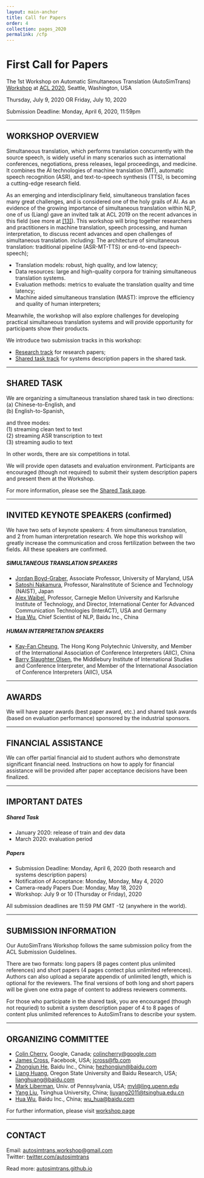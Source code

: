 ```yaml
---
layout: main-anchor
title: Call for Papers
order: 4
collection: pages_2020
permalink: /cfp
---
```



# First Call for Papers

The 1st Workshop on Automatic Simultaneous Translation (AutoSimTrans)  
[Workshop](https://autosimtrans.github.io) at [ACL 2020](https://acl2020.org/program/workshops/#autosimtrans), Seattle, Washington, USA

Thursday, July 9, 2020 OR Friday, July 10, 2020

Submission Deadline: Monday, April 6, 2020, 11:59pm

---

## WORKSHOP OVERVIEW

Simultaneous translation, which performs translation concurrently with the source speech, is widely useful in many scenarios such as international conferences, negotiations, press releases, legal proceedings, and medicine. It combines the AI technologies of machine translation (MT), automatic speech recognition (ASR), and text-to-speech synthesis (TTS), is becoming a cutting-edge research field.

As an emerging and interdisciplinary field, simultaneous translation faces many great challenges, and is considered one of the holy grails of AI. As an evidence of the growing importance of simultaneous translation within NLP, one of us (Liang) gave an invited talk at ACL 2019 on the recent advances in this field (see more at [[13]](https://simultrans-demo.github.io/)). This workshop will bring together researchers and practitioners in machine translation, speech processing, and human interpretation, to discuss recent advances and open challenges of simultaneous translation. including: The architecture of simultaneous translation: traditional pipeline (ASR-MT-TTS) or end-to-end (speech-speech);

- Translation models: robust, high quality, and low latency;
- Data resources: large and high-quality corpora for training simultaneous translation systems.
- Evaluation methods: metrics to evaluate the translation quality and time latency;
- Machine aided simultaneous translation (MAST): improve the efficiency and quality of human interpreters;

Meanwhile, the workshop will also explore challenges for developing practical simultaneous translation systems and will provide opportunity for participants show their products.

We introduce two submission tracks in this workshop: 

- [Research track](/cfp) for research papers;
- [Shared task track](/shared) for systems description papers in the shared task.


---

## SHARED TASK

We are organizing a simultaneous translation shared task in two directions:   
   (a) Chinese-to-English, and  
   (b) English-to-Spanish,  

and three modes:  
   (1) streaming clean text to text  
   (2) streaming ASR transcription to text  
   (3) streaming audio to text  

In other words, there are six competitions in total.

We will provide open datasets and evaluation environment. Participants are encouraged (though not required) to submit their system description papers and present them at the Workshop.

For more information, please see the [Shared Task page](/shared).

---

## INVITED KEYNOTE SPEAKERS (confirmed)

We have two sets of keynote speakers: 4 from simultaneous translation, and 2 from human interpretation research. We hope this workshop will greatly increase the communication and cross fertilization between the two fields. All these speakers are confirmed.

##### SIMULTANEOUS TRANSLATION SPEAKERS

- [Jordan Boyd-Graber](http://users.umiacs.umd.edu/~jbg), Associate Professor, University of Maryland, USA
- [Satoshi Nakamura](https://en.wikipedia.org/wiki/Satoshi_Nakamura), Professor, NaraInstitute of Science and Technology (NAIST), Japan
- [Alex Waibel](https://www.cs.cmu.edu/~ahw/), Professor, Carnegie Mellon University and Karlsruhe Institute of Technology, and Director, International Center for Advanced Communication Technologies (InterACT), USA and Germany
- [Hua Wu](http://research.baidu.com/People/index-view?id=121), Chief Scientist of NLP, Baidu Inc., China

##### HUMAN INTERPRETATION SPEAKERS

- [Kay-Fan Cheung](https://www.polyu.edu.hk/cbs/cts/en/people/members/58-dr-cheung-kay-fan-andrew), The Hong Kong Polytechnic University, and Member of the International Association of Conference Interpreters (AIIC), China
- [Barry Slaughter Olsen](https://www.middlebury.edu/institute/people/barry-slaughter-olsen), the Middlebury Institute of International Studies and Conference Interpreter, and Member of the International Association of Conference Interpreters (AIIC), USA


---

## AWARDS

We will have paper awards (best paper award, etc.) and shared task awards (based on evaluation performance) sponsored by the industrial sponsors.


---

## FINANCIAL ASSISTANCE

We can offer partial financial aid to student authors who demonstrate significant financial need. Instructions on how to apply for financial assistance will be provided after paper acceptance decisions have been finalized.


---

## IMPORTANT DATES

##### Shared Task
- January 2020: release of train and dev data
- March 2020: evaluation period

##### Papers
- Submission Deadline: Monday, April 6, 2020 (both research and systems description papers)
- Notification of Acceptance: Monday, Monday, May 4, 2020
- Camera-ready Papers Due: Monday, May 18, 2020
- Workshop: July 9 or 10 (Thursday or Friday), 2020

All submission deadlines are 11:59 PM GMT -12 (anywhere in the world).

---

## SUBMISSION INFORMATION

Our AutoSimTrans Workshop follows the same submission policy from the ACL Submission Guidelines. 

There are two formats: long papers (8 pages content plus unlimited references) and short papers (4 pages contect plus unlimited references). Authors can also upload a separate appendix of unlimited length, which is optional for the reviewers. The final versions of both long and short papers will be given one extra page of content to address reviewers comments. 

For those who participate in the shared task, you are encouraged (though not requried) to submit a system description paper of 4 to 8 pages of content plus unlimited references to AutoSimTrans to describe your system.


---

## ORGANIZING COMMITTEE

- [Colin Cherry](https://sites.google.com/site/colinacherry/), Google, Canada; colincherry@google.com
- [James Cross](http://scholar.google.com/citations?hl=en&user=Oef7pDkAAAAJ), Facebook, USA; jcross@fb.com
- [Zhongjun He](https://scholar.google.com/citations?user=a-1wSFYAAAAJ&hl=en), Baidu Inc., China; hezhongjun@baidu.com
- [Liang Huang](http://eecs.oregonstate.edu/~huanlian), Oregon State University and Baidu Research, USA; lianghuang@baidu.com
- [Mark Liberman](https://www.ling.upenn.edu/~myl/), Univ. of Pennsylvania, USA; myl@ling.upenn.edu
- [Yang Liu](http://nlp.csai.tsinghua.edu.cn/~ly/), Tsinghua University, China; liuyang2011@tsinghua.edu.cn
- [Hua Wu](http://research.baidu.com/People/index-view?id=121), Baidu Inc., China; wu_hua@baidu.com

For further information, please visit [workshop page](https://simultrans-workshop.github.io)


---

## CONTACT
Email: [autosimtrans.workshop@gmail.com](mailto:autosimtrans.workshop@gmail.com)   
Twitter: [twitter.com/autosimtrans](https://twitter.com/autosimtrans)

Read more: 
[autosimtrans.github.io](https://autosimtrans.github.io)

